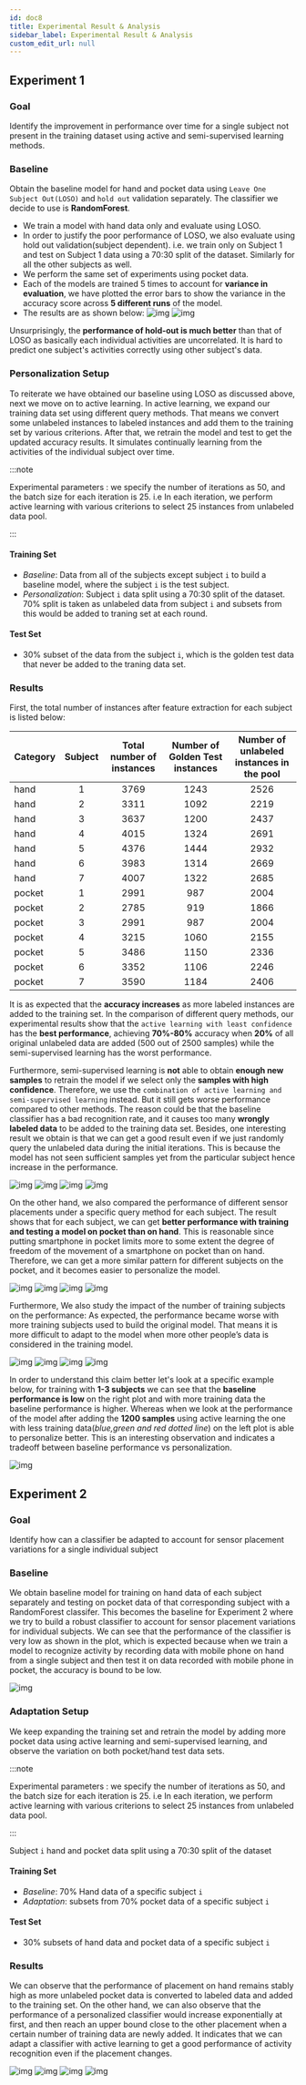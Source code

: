 ```yaml
---
id: doc8
title: Experimental Result & Analysis
sidebar_label: Experimental Result & Analysis 
custom_edit_url: null
---
```

## Experiment 1
### Goal
Identify the improvement in performance over time for a single subject not present in the training dataset using active and semi-supervised learning methods.

### Baseline
Obtain the baseline model for hand and pocket data using `Leave One Subject Out(LOSO)` and `hold out` validation separately. The classifier we decide to use is **RandomForest**.
- We train a model with hand data only and evaluate using LOSO. 
- In order to justify the poor performance of LOSO, we also evaluate using hold out validation(subject dependent). i.e. we train only on Subject 1 and test on Subject 1 data using a 70:30 split of the dataset. Similarly for all the other subjects as well.
- We perform the same set of experiments using pocket data.
- Each of the models are trained 5 times to account for **variance in evaluation**, we have plotted the error bars to show the variance in the accuracy score across **5 different runs** of the model.
- The results are as shown below:
![img](../static/img/baseline_1.png) 
![img](../static/img/baseline_2.png)

Unsurprisingly, the **performance of hold-out is much better** than that of LOSO as basically each individual activities are uncorrelated. It is hard to predict one subject's activities correctly using other subject's data.

### Personalization Setup
To reiterate we have obtained our baseline using LOSO as discussed above, next we move on to active learning. In active learning, we expand our training data set using different query methods. That means we convert some unlabeled instances to labeled instances and add them to the training set by various criterions. After that, we retrain the model and test to get the updated accuracy results. It simulates continually learning from the activities of the individual subject over time. 

:::note

Experimental parameters : we specify the number of iterations as 50, and the batch size for each iteration is 25. i.e In each iteration, we perform active learning with various criterions to select 25 instances from unlabeled data pool.

::: 

#### Training Set

- *Baseline*: Data from all of the subjects except subject `i` to build a baseline model, where the subject `i` is the test subject.
- *Personalization*: Subject `i` data split using a 70:30 split of the dataset. 70% split is taken as unlabeled data from subject `i` and subsets from this would be added to traning set at each round.

#### Test Set
- 30% subset of the data from the subject `i`, which is the golden test data that never be added to the traning data set.


### Results
First, the total number of instances after feature extraction for each subject is listed below:

| Category    |      Subject      |   Total number of instances  | Number of Golden Test instances | Number of unlabeled instances in the pool|
| ------------| :---------------: | :-------------------------:  | :-------------------------:     | :-------------------------:              |
| hand        |   1               |   3769                       |		1243					   |    2526								  |
| hand        |   2               |   3311                       |		1092				       |	2219                                  |
| hand        |   3               |   3637                       |		1200					   |    2437                                  |
| hand        |   4               |   4015						 |		1324					   |    2691                                  |
| hand        |   5               |   4376						 |		1444					   |    2932                                  |
| hand        |   6               |   3983						 |		1314					   |    2669                                  |
| hand        |   7               |   4007						 |      1322                       |    2685                                  |
| pocket      |   1               |   2991						 |       987                       |    2004                                  |
| pocket      |   2               |   2785						 |       919                       |    1866                                  |
| pocket      |   3               |   2991						 |       987                       |    2004                                  |
| pocket      |   4               |   3215						 |      1060                       |    2155                                  |
| pocket      |   5               |   3486						 |      1150                       |    2336                                  |
| pocket      |   6               |   3352						 |      1106                       |    2246                                  |
| pocket      |   7               |   3590						 |      1184                       |    2406                                  |


It is as expected that the **accuracy increases** as more labeled instances are added to the training set. In the comparison of different query methods, our experimental results show that the `active learning with least confidence` has the **best performance**, achieving **70%-80%** accuracy when **20%** of all original unlabeled data are added (500 out of 2500 samples) while the semi-supervised learning has the worst performance. 

Furthermore, semi-supervised learning is **not** able to obtain **enough new samples** to retrain the model if we select only the **samples with high confidence**. Therefore, we use the `combination of active learning and semi-supervised learning` instead. But it still gets worse performance compared to other methods. The reason could be that the baseline classifier has a bad recognition rate, and it causes too many **wrongly labeled data** to be added to the training data set. Besides, one interesting result we obtain is that we can get a good result even if we just randomly query the unlabeled data during the initial iterations. This is because the model has not seen sufficient samples yet from the particular subject hence increase in the performance.

![img](../static/img/cmp_diff_method_1.png) 
![img](../static/img/cmp_diff_method_2.png)
![img](../static/img/cmp_diff_method_3.png) 
![img](../static/img/cmp_diff_method_4.png)


On the other hand, we also compared the performance of different sensor placements under a specific query method for each subject. The result shows that for each subject, we can get **better performance with training and testing a model on pocket than on hand**. This is reasonable since putting smartphone in pocket limits more to some extent the degree of freedom of the movement of a smartphone on pocket than on hand. Therefore, we can get a more similar pattern for different subjects on the pocket, and it becomes easier to personalize the model.

![img](../static/img/cmp_diff_sensor_placement_1.png) 
![img](../static/img/cmp_diff_sensor_placement_2.png)
![img](../static/img/cmp_diff_sensor_placement_3.png) 
![img](../static/img/cmp_diff_sensor_placement_4.png)

Furthermore, We also study the impact of the number of training subjects on the performance: As expected, the performance became worse with more training subjects used to build the original model. That means it is more difficult to adapt to the model when more other people’s data is considered in the training model. 

![img](../static/img/cmp_number_train_1.png) 
![img](../static/img/cmp_number_train_2.png)
![img](../static/img/cmp_number_train_3.png) 
![img](../static/img/cmp_number_train_4.png)

In order to understand this claim better let's look at a specific example below, for training with **1-3 subjects** we can see that the **baseline performance is low** on the right plot and with more training data the baseline performance is higher. Whereas when we look at the performance of the model after adding the **1200 samples** using active learning the one with less training data(*blue,green and red dotted line*) on the left plot is able to personalize better. This is an interesting observation and indicates a tradeoff between baseline performance vs personalization.

![img](../static/img/cmp_tradeoff.png)

## Experiment 2
### Goal
Identify how can a classifier be adapted to account for sensor placement variations for a single individual subject

### Baseline
We obtain baseline model for training on hand data of each subject separately and testing on pocket data of that corresponding subject with a RandomForest classifer. This becomes the baseline for Experiment 2 where we try to build a robust classifier to account for sensor placement variations for individual subjects. We can see that the performance of the classifier is very low as shown in the plot, which is expected because when we train a model to recognize activity by recording data with mobile phone on hand from a single subject and then test it on data recorded with mobile phone in pocket, the accuracy is bound to be low.

![img](../static/img/baseline_3.png)

### Adaptation Setup

We keep expanding the training set and retrain the model by adding more pocket data using active learning and semi-supervised learning, and observe the variation on both pocket/hand test data sets.

:::note

Experimental parameters : we specify the number of iterations as 50, and the batch size for each iteration is 25. i.e In each iteration, we perform active learning with various criterions to select 25 instances from unlabeled data pool.

::: 


Subject `i` hand and pocket data split using a 70:30 split of the dataset

#### Training Set
- *Baseline*: 70% Hand data of a specific subject `i` 
- *Adaptation*: subsets from 70% pocket data of a specific subject `i`

#### Test Set
- 30% subsets of hand data and pocket data of a specific subject `i`

### Results
We can observe that the performance of placement on hand remains stably high as more unlabeled pocket data is converted to labeled data and added to the training set. On the other hand, we can also observe that the performance of a personalized classifier would increase exponentially at first, and then reach an upper bound close to the other placement when a certain number of training data are newly added. It indicates that we can adapt a classifier with active learning to get a good performance of activity recognition even if the placement changes.

![img](../static/img/train_test_diff_placement_3.png) 
![img](../static/img/train_test_diff_placement_4.png)
![img](../static/img/train_test_diff_placement_1.png) 
![img](../static/img/train_test_diff_placement_2.png)